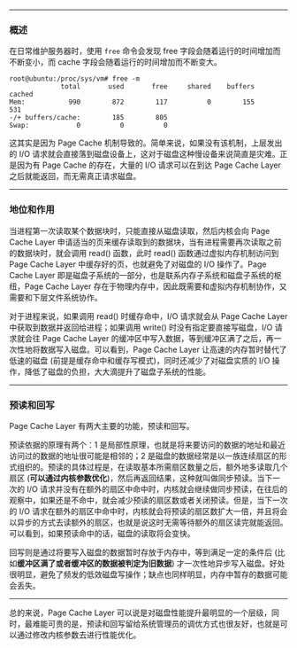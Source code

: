 ![]()

---

### 概述

在日常维护服务器时，使用 `free` 命令会发现 free 字段会随着运行的时间增加而不断变小，而 cache 字段会随着运行的时间增加而不断变大。

```
root@ubuntu:/proc/sys/vm# free -m
             total       used       free     shared    buffers     cached
Mem:           990        872        117          0        155        531
-/+ buffers/cache:        185        805
Swap:            0          0          0
```

这其实是因为 Page Cache 机制导致的。简单来说，如果没有该机制，上层发出的 I/O 请求就会直接落到磁盘设备上，这对于磁盘这种慢设备来说简直是灾难。正是因为有 Page Cache 的存在，大量的 I/O 请求可以在到达 Page Cache Layer 之后就能返回，而无需真正请求磁盘。

---

### 地位和作用

当进程第一次读取某个数据块时，只能直接从磁盘读取，然后内核会向 Page Cache Layer 申请适当的页来缓存读取到的数据块，当有进程需要再次读取之前的数据块时，就会调用 read() 函数，此时 read() 函数通过虚拟内存机制访问到 Page Cache Layer 中缓存好的页，也就避免了对磁盘的 I/O 操作了。Page Cache Layer 即是磁盘子系统的一部分，也是联系内存子系统和磁盘子系统的枢纽，Page Cache Layer 存在于物理内存中，因此既需要和虚拟内存机制协作，又需要和下层文件系统协作。

对于进程来说，如果调用 read() 时缓存命中，I/O 请求就会从 Page Cache Layer 中获取到数据并返回给进程；如果调用 write() 时没有指定要直接写磁盘，I/O 请求就会往 Page Cache Layer 的缓冲区中写入数据，等到缓冲区满了之后，再一次性地将数据写入磁盘。可以看到，Page Cache Layer 让高速的内存暂时替代了低速的磁盘 (前提是缓存命中和缓存写模式)，同时还减少了对磁盘实质的 I/O 操作，降低了磁盘的负担，大大滴提升了磁盘子系统的性能。

---

### 预读和回写

Page Cache Layer 有两大主要的功能，预读和回写。

预读依据的原理有两个：1 是局部性原理，也就是将来要访问的数据的地址和最近访问过的数据的地址很可能是相邻的；2 是磁盘的数据经常是以一族连续扇区的形式组织的。预读的具体过程是，在读取基本所需扇区数量之后，额外地多读取几个扇区 (**可以通过内核参数优化**)，然后再返回结果，这种就叫做同步预读。当下一次的 I/O 请求并没有在额外的扇区中命中时，内核就会继续做同步预读，在往后的观察中，如果还是不命中，就会减少预读的扇区数或者关闭预读。但是，当下一次的 I/O 请求在额外的扇区中命中时，内核就会将预读的扇区数扩大一倍，并且将会以异步的方式去读额外的扇区，也就是说这时无需等待额外的扇区读完就能返回。可以看到，如果预读命中的话，磁盘的读取将会变快。

回写则是通过将要写入磁盘的数据暂时存放于内存中，等到满足一定的条件后 (比如**缓冲区满了或者缓冲区的数据被判定为旧数据**) 才一次性地异步写入磁盘。好处很明显，避免了频发的低效磁盘写操作；缺点也同样明显，内存中暂存的数据可能会丢失。

---

总的来说，Page Cache Layer 可以说是对磁盘性能提升最明显的一个层级，同时，最难能可贵的是，预读和回写留给系统管理员的调优方式也很友好，也就是可以通过修改内核参数去进行性能优化。
